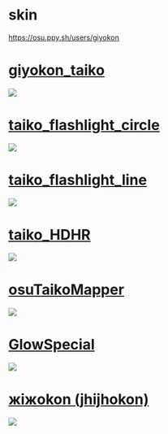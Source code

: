 # skin
https://osu.ppy.sh/users/giyokon

# [giyokon_taiko](https://giyokon.s-ul.eu/aCK4Fk79)
![](https://i.imgur.com/6khf3PD.png)

# [taiko_flashlight_circle](https://giyokon.s-ul.eu/h8UeEV92)
![](https://i.imgur.com/xFyfyMp.png)

# [taiko_flashlight_line](https://giyokon.s-ul.eu/ATCHfvaY)
![](https://i.imgur.com/rdLargt.png)

# [taiko_HDHR](https://giyokon.s-ul.eu/f98GEXvb)
![](https://i.imgur.com/0g1ZrXK.png)

# [osuTaikoMapper](https://giyokon.s-ul.eu/9Fr0BLxx)
![](https://i.imgur.com/mOAQxyg.png)

# [GlowSpecial](https://giyokon.s-ul.eu/ENob3VK0)
![](https://i.imgur.com/bIGkZvt.png)

# [жiжokon (jhijhokon)](https://giyokon.s-ul.eu/meqV22Z4)
![](https://i.imgur.com/5Ke0JjU.jpeg)
